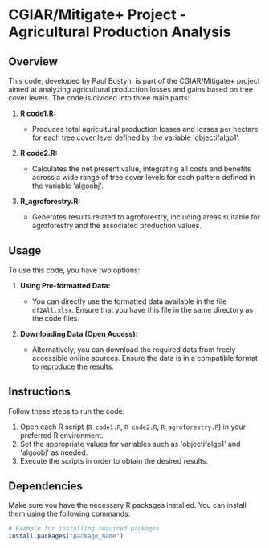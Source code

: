 # CGIAR/Mitigate+ Project - Agricultural Production Analysis

## Overview

This code, developed by Paul Bostyn, is part of the CGIAR/Mitigate+ project aimed at analyzing agricultural production losses and gains based on tree cover levels. The code is divided into three main parts:

1. **R code1.R:**
   - Produces total agricultural production losses and losses per hectare for each tree cover level defined by the variable 'objectifalgo1'.

2. **R code2.R:**
   - Calculates the net present value, integrating all costs and benefits across a wide range of tree cover levels for each pattern defined in the variable 'algoobj'.

3. **R_agroforestry.R:**
   - Generates results related to agroforestry, including areas suitable for agroforestry and the associated production values.

## Usage

To use this code, you have two options:

1. **Using Pre-formatted Data:**
   - You can directly use the formatted data available in the file `df2All.xlsx`. Ensure that you have this file in the same directory as the code files.

2. **Downloading Data (Open Access):**
   - Alternatively, you can download the required data from freely accessible online sources. Ensure the data is in a compatible format to reproduce the results.

## Instructions

Follow these steps to run the code:

1. Open each R script (`R code1.R`, `R code2.R`, `R_agroforestry.R`) in your preferred R environment.
2. Set the appropriate values for variables such as 'objectifalgo1' and 'algoobj' as needed.
3. Execute the scripts in order to obtain the desired results.

## Dependencies

Make sure you have the necessary R packages installed. You can install them using the following commands:

```R
# Example for installing required packages
install.packages("package_name")
